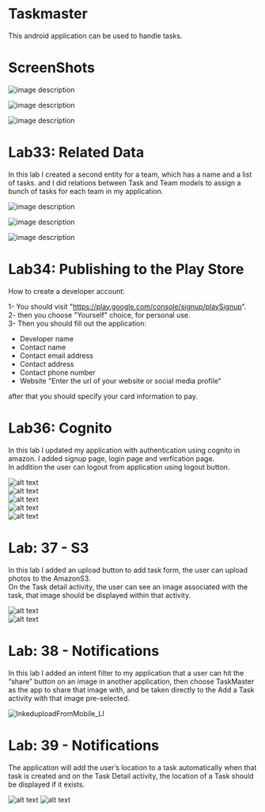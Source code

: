 # Taskmaster  
This android application can be used to handle tasks.  

# ScreenShots


![image description](ScreenShots/mainView.png)  

![image description](ScreenShots/addTaskView.png)  

![image description](ScreenShots/AllTaskView.png)  

# Lab33: Related Data  

In this lab I created a second entity for a team, which has a name and a list of tasks. and I did relations between Task and Team models to assign a bunch of tasks for each team in my application.  

![image description](ScreenShots/Team1.png)  

![image description](ScreenShots/Team2.png)  

![image description](ScreenShots/Team3.png)  

# Lab34: Publishing to the Play Store  

How to create a developer account: 

1- You should visit "https://play.google.com/console/signup/playSignup".  
2- then you choose "Yourself" choice, for personal use.  
3- Then you should fill out the application:  

- Developer name
- Contact name
- Contact email address
- Contact address
- Contact phone number
- Website "Enter the url of your website or social media profile"

after that you should specify your card information to pay.

# Lab36: Cognito  

In this lab I updated my application with authentication using cognito in amazon. I added signup page, login page and verfication page.  
In addition the user can logout from application using logout button.  

![alt text](ScreenShots/sign_up_page.png)  
![alt text](ScreenShots/login_page.png)  
![alt text](ScreenShots/verfication_page.png)  
![alt text](ScreenShots/logout_settings.png)  
![alt text](ScreenShots/Inkedmain_username_LI.jpg) 


# Lab: 37 - S3  

In this lab I added an upload button to add task form, the user can upload photos to the AmazonS3.  
On the Task detail activity, the user can see an image associated with the task, that image should be displayed within that activity.  

![alt text](ScreenShots/form_add_task.png)  
![alt text](ScreenShots/taskdetailsInfo.png)  

# Lab: 38 - Notifications 

In this lab I added an intent filter to my application that a user can hit the “share” button on an image in another application, then choose TaskMaster as the app to share that image with, and be taken directly to the Add a Task activity with that image pre-selected. 

![InkeduploadFromMobile_LI](https://user-images.githubusercontent.com/97670198/172723153-ffe7c134-5eb4-4bb1-990e-d40ad47ef627.jpg)

# Lab: 39 - Notifications

The application will add the user’s location to a task automatically when that task is created and on the Task Detail activity,
the location of a Task should be displayed if it exists.

![alt text](ScreenShots/permissions.png)
![alt text](ScreenShots/locations.png)
